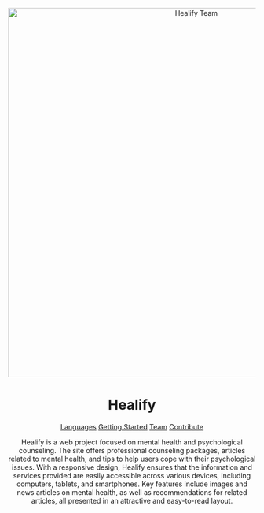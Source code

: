 <p align="center">
<img src="https://github.com/Roxxy17/Web-Healify/assets/125856192/afe38047-adc8-4a64-8df7-46871928b871" alt="Healify Team" width="750">
</p>
<h1 align="center" style="font-weight: bold;">Healify</h1>

<p align="center">
<a href="#Languages">Languages</a>
<a href="#started">Getting Started</a>
<a href="#Team">Team</a>
<a href="#contribute">Contribute</a>
</p>

<p align="center"> Healify is a web project focused on mental health and psychological counseling. The site offers professional counseling packages, articles related to mental health, and tips to help users cope with their psychological issues. With a responsive design, Healify ensures that the information and services provided are easily accessible across various devices, including computers, tablets, and smartphones. Key features include images and news articles on mental health, as well as recommendations for related articles, all presented in an attractive and easy-to-read layout. </p>



